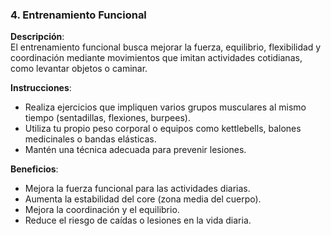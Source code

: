 ### 4. Entrenamiento Funcional

**Descripción**:  
El entrenamiento funcional busca mejorar la fuerza, equilibrio, flexibilidad y coordinación mediante movimientos que imitan actividades cotidianas, como levantar objetos o caminar.

**Instrucciones**:  
- Realiza ejercicios que impliquen varios grupos musculares al mismo tiempo (sentadillas, flexiones, burpees).
- Utiliza tu propio peso corporal o equipos como kettlebells, balones medicinales o bandas elásticas.
- Mantén una técnica adecuada para prevenir lesiones.

**Beneficios**:  
- Mejora la fuerza funcional para las actividades diarias.
- Aumenta la estabilidad del core (zona media del cuerpo).
- Mejora la coordinación y el equilibrio.
- Reduce el riesgo de caídas o lesiones en la vida diaria.